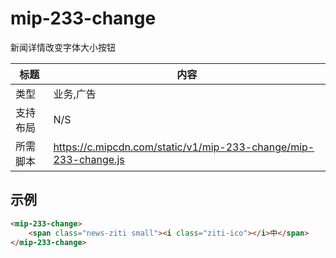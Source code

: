 # mip-233-change

新闻详情改变字体大小按钮

标题|内容
----|----
类型|业务,广告
支持布局|N/S
所需脚本|https://c.mipcdn.com/static/v1/mip-233-change/mip-233-change.js

## 示例

``` html
<mip-233-change>
    <span class="news-ziti small"><i class="ziti-ico"></i>中</span>
</mip-233-change>
```
